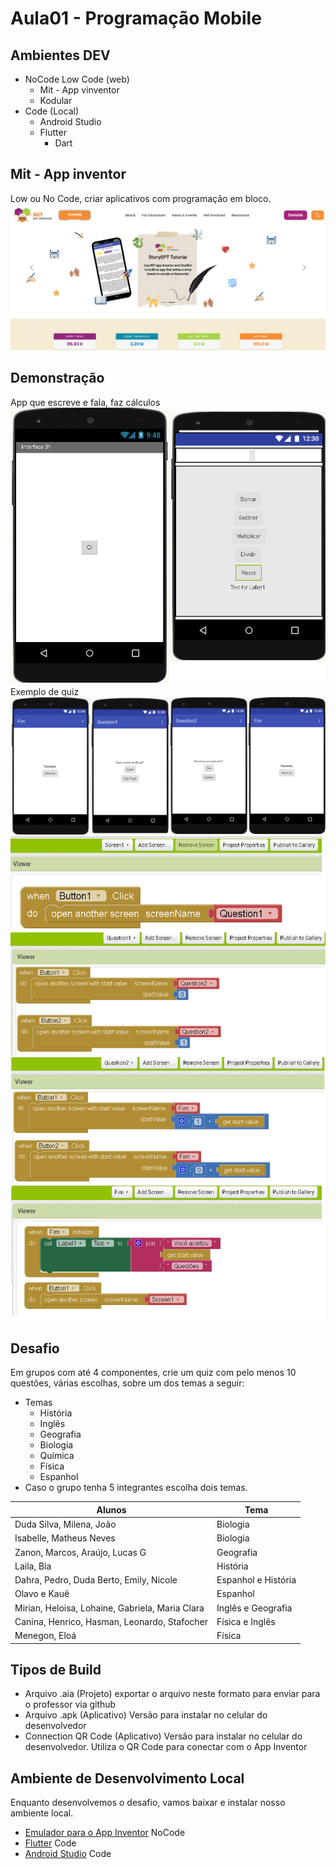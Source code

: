 # Aula01 - Programação Mobile

## Ambientes DEV
- NoCode Low Code (web)
    - Mit - App vinventor
    - Kodular
- Code (Local)
    - Android Studio
    - Flutter
        - Dart

## Mit - App inventor
Low ou No Code, criar aplicativos com programação em bloco.
![Mit App inventor](./mit.png)

## Demonstração
App que escreve e fala, faz cálculos
![inicio](./inicio.png)
Exemplo de quiz
![quiz1](./quiz1.png)
![quiz2](./quiz2.png)

## Desafio
Em grupos com até 4 componentes, crie um quiz com pelo menos 10 questões, várias escolhas, sobre um dos temas a seguir:
- Temas
    - História
    - Inglês
    - Geografia
    - Biologia
    - Química
    - Física
    - Espanhol
- Caso o grupo tenha 5 integrantes escolha dois temas.

|Alunos|Tema|
|-|-|
|Duda Silva, Milena, João|Biologia|
|Isabelle, Matheus Neves|Biologia|
|Zanon, Marcos, Araújo, Lucas G|Geografia|
|Laila, Bia|História|
|Dahra, Pedro, Duda Berto, Emily, Nicole|Espanhol e História|
|Olavo e Kauê|Espanhol|
|Mirian, Heloisa, Lohaine, Gabriela, Maria Clara|Inglês e Geografia|
|Canina, Henrico, Hasman, Leonardo, Stafocher|Física e Inglês|
|Menegon, Eloá|Física|

## Tipos de Build
- Arquivo .aia (Projeto) exportar o arquivo neste formato para enviar para o professor via github
- Arquivo .apk (Aplicativo) Versão para instalar no celular do desenvolvedor
- Connection QR Code (Aplicativo) Versão para instalar no celular do desenvolvedor. Utiliza o QR Code para conectar com o App Inventor

## Ambiente de Desenvolvimento Local
Enquanto desenvolvemos o desafio, vamos baixar e instalar nosso ambiente local.
- [Emulador para o App Inventor](https://appinventor.mit.edu/explore/ai2/setup-emulator) NoCode
- [Flutter](https://flutter.dev/docs/get-started/install) Code
- [Android Studio](https://developer.android.com/studio/install?hl=pt-br#windows) Code
